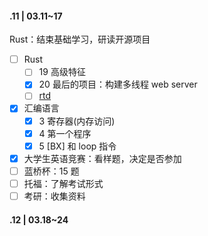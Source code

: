 #### .11 | 03.11~17

Rust：结束基础学习，研读开源项目

- [ ] Rust
	- [ ] 19 高级特征
	- [x] 20 最后的项目：构建多线程 web server
	- [ ] [rtd](https://github.com/cuppar/rtd)
- [x] 汇编语言
	- [x] 3 寄存器(内存访问)
	- [x] 4 第一个程序
	- [x] 5 \[BX] 和 loop 指令
- [x] 大学生英语竞赛：看样题，决定是否参加
- [ ] 蓝桥杯：15 题
- [ ] 托福：了解考试形式
- [ ] 考研：收集资料

#### .12 | 03.18~24